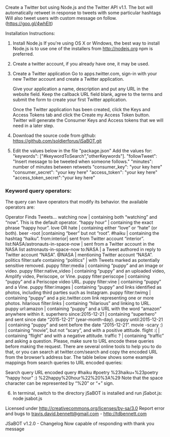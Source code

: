 Create a Twitter bot using Node.js and the Twitter API v1.1. The bot will automatically retweet in response to tweets with some particular hashtags Will also tweet users with custom message on follow. (https://goo.gl/4whEIt)

Installation Instructions:

1) Install Node.js
    If you're using OS X or Windows, the best way to install Node.js is to use one of the installers from http://nodejs.org
    npm is preferred.


2) Create a twitter account, if you already have one, it may be used.

3) Create a Twitter application
    Go to apps.twitter.com, sign-in with your new Twitter account and create a Twitter application.

    Give your application a name, description and put any URL in the website field. Keep the callback URL field blank, agree to the terms and submit the form to create your first Twitter application.

    Once the Twitter application has been created, click the Keys and Access Tokens tab and click the
    Create my Access Token button. Twitter will generate the Consumer Keys and Access tokens that we will need in a later step.

4) Download the source code from github:
  https://github.com/soldierforus/jSaBOT.git

5) Edit the values below in the file "package.json"
  Add the values for:
   "keywords": ["#keywordToSearch","otherKeywords"].
   "followTweet": "Insert message to be tweeted when someone follows."
   "minutes": number of minutes between retweets
   "consumer_key": "your key here"
   "consumer_secret": "your key here"
   "access_token": "your key here"
   "access_token_secret": "your key here"

 ### Keyword query operators:
 The query can have operators that modify its behavior. the available operators are:

 Operator	Finds Tweets...
 watching now	| containing both “watching” and “now”. This is the default operator.
 “happy hour”	| containing the exact phrase “happy hour”.
 love OR hate	| containing either “love” or “hate” (or both).
 beer -root	  |containing “beer” but not “root”.
 #haiku	      | containing the hashtag “haiku”.
 from:interior|	sent from Twitter account “interior”.
 list:NASA/astronauts-in-space-now	| sent from a Twitter account in the NASA list astronauts-in-space-now
 to:NASA      | a Tweet authored in reply to Twitter account “NASA”.
 @NASA	      | mentioning Twitter account “NASA”.
 politics filter:safe	containing “politics” | with Tweets marked as potentially sensitive removed.
 puppy filter:media	| containing “puppy” and an image or video.
 puppy filter:native_video |	containing “puppy” and an uploaded video, Amplify video, Periscope, or Vine.
 puppy filter:periscope	| containing “puppy” and a Periscope video URL.
 puppy filter:vine |	containing “puppy” and a Vine.
 puppy filter:images |	containing “puppy” and links identified as photos, including third parties such as Instagram.
 puppy filter:twimg	| containing “puppy” and a pic.twitter.com link representing one or more photos.
 hilarious filter:links |	containing “hilarious” and linking to URL.
 puppy url:amazon	| containing “puppy” and a URL with the word “amazon” anywhere within it.
 superhero since:2015-12-21	| containing “superhero” and sent since date “2015-12-21” (year-month-day).
 puppy until:2015-12-21	| containing “puppy” and sent before the date “2015-12-21”.
 movie -scary :) |	containing “movie”, but not “scary”, and with a positive attitude.
 flight :( |	containing “flight” and with a negative attitude.
 traffic ? |	containing “traffic” and asking a question.
 Please, make sure to URL encode these queries before making the request. There are several online tools to help you to do that, or you can search at twitter.com/search and copy the encoded URL from the browser’s address bar. The table below shows some example mappings from search queries to URL encoded queries:

 Search query	URL encoded query
 #haiku #poetry	%23haiku+%23poetry
 “happy hour” :)	%22happy%20hour%22%20%3A%29
 Note that the space character can be represented by “%20” or “+” sign.


6) In terminal, switch to the directory jSaBOT is installed and run jSabot.js:
  node jsabot.js


Licensed under http://creativecommons.org/licenses/by-sa/3.0
Report error and bugs to travis.david.bennett@gmail.com - http://tdbennett.com

JSaBOT v1.2.0 - Changelog
Now capable of responding with thank you message

